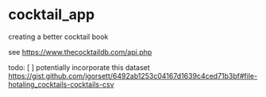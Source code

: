 # cocktail_app
creating a better cocktail book

see https://www.thecocktaildb.com/api.php

todo:
[ ] potentially incorporate this dataset https://gist.github.com/jgorsett/6492ab1253c04167d1639c4ced71b3bf#file-hotaling_cocktails-cocktails-csv